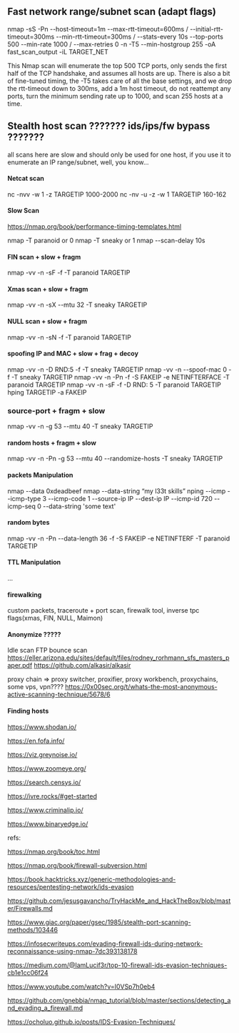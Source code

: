 ## Fast network range/subnet scan (adapt flags)

nmap -sS -Pn --host-timeout=1m --max-rtt-timeout=600ms /
--initial-rtt-timeout=300ms --min-rtt-timeout=300ms /
--stats-every 10s --top-ports 500 --min-rate 1000 /
--max-retries 0 -n -T5 --min-hostgroup 255 -oA fast_scan_output -iL TARGET_NET

This Nmap scan will enumerate the top 500 TCP ports, only sends the first half of the TCP handshake, and assumes all hosts are up. There is also a bit of fine-tuned timing, the -T5 takes care of all the base settings, and we drop the rtt-timeout down to 300ms, add a 1m host timeout, do not reattempt any ports, turn the minimum sending rate up to 1000, and scan 255 hosts at a time.


## Stealth host scan  ??????? ids/ips/fw bypass ???????

all scans here are slow and should only be used for one host, if you use it to enumerate an IP range/subnet, well, you know...

#### Netcat scan

nc -nvv -w 1 -z TARGETIP 1000-2000
nc -nv -u -z -w 1 TARGETIP 160-162

#### Slow Scan 

https://nmap.org/book/performance-timing-templates.html

nmap -T paranoid or 0
nmap -T sneaky or 1 
nmap --scan-delay 10s

#### FIN scan + slow + fragm

nmap -vv -n -sF -f -T paranoid TARGETIP

#### Xmas scan + slow + fragm

nmap -vv -n -sX --mtu 32 -T sneaky TARGETIP

#### NULL scan + slow + fragm

nmap -vv -n -sN -f -T paranoid TARGETIP

#### spoofing IP and MAC + slow + frag + decoy

nmap -vv -n -D RND:5 -f -T sneaky TARGETIP 
nmap -vv -n --spoof-mac 0 -f -T sneaky TARGETIP
nmap -vv -n -Pn -f -S FAKEIP -e NETINFTERFACE -T paranoid TARGETIP
nmap -vv -n -sF -f -D RND: 5 -T paranoid TARGETIP
hping TARGETIP -a FAKEIP

### source-port + fragm + slow

nmap -vv -n -g 53 --mtu 40 -T sneaky TARGETIP

#### random hosts + fragm + slow

nmap -vv -n -Pn -g 53 --mtu 40  --randomize-hosts -T sneaky TARGETIP


#### packets Manipulation

nmap --data 0xdeadbeef
nmap --data-string “my l33t skills”
nping --icmp --icmp-type 3 --icmp-code 1 --source-ip IP --dest-ip IP --icmp-id 720 --icmp-seq 0 --data-string 'some text'

#### random bytes
nmap -vv -n -Pn --data-length 36 -f -S FAKEIP -e NETINFTERF -T paranoid TARGETIP

#### TTL Manipulation

...


#### firewalking
custom packets, traceroute + port scan, firewalk tool, inverse tpc flags(xmas, FIN, NULL, Maimon)


#### Anonymize ?????
Idle scan
FTP bounce scan
https://eller.arizona.edu/sites/default/files/rodney_rorhmann_sfs_masters_paper.pdf
https://github.com/alkasir/alkasir

proxy chain => proxy switcher, proxifier, proxy workbench, proxychains, some vps, vpn????
https://0x00sec.org/t/whats-the-most-anonymous-active-scanning-technique/5678/6




#### Finding hosts

https://www.shodan.io/

https://en.fofa.info/

https://viz.greynoise.io/

https://www.zoomeye.org/

https://search.censys.io/

https://ivre.rocks/#get-started

https://www.criminalip.io/

https://www.binaryedge.io/


refs:

https://nmap.org/book/toc.html

https://nmap.org/book/firewall-subversion.html

https://book.hacktricks.xyz/generic-methodologies-and-resources/pentesting-network/ids-evasion

https://github.com/jesusgavancho/TryHackMe_and_HackTheBox/blob/master/Firewalls.md

https://www.giac.org/paper/gsec/1985/stealth-port-scanning-methods/103446

https://infosecwriteups.com/evading-firewall-ids-during-network-reconnaissance-using-nmap-7dc393138178

https://medium.com/@IamLucif3r/top-10-firewall-ids-evasion-techniques-cb1e1cc06f24

https://www.youtube.com/watch?v=I0VSp7h0eb4 

https://github.com/gnebbia/nmap_tutorial/blob/master/sections/detecting_and_evading_a_firewall.md

https://ocholuo.github.io/posts/IDS-Evasion-Techniques/

